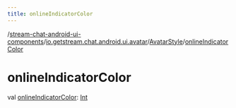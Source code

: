 ```yaml
---
title: onlineIndicatorColor
---
```

/[stream-chat-android-ui-components](../../index.md)/[io.getstream.chat.android.ui.avatar](../index.md)/[AvatarStyle](index.md)/[onlineIndicatorColor](onlineIndicatorColor.md)  
  
  
  
# onlineIndicatorColor  
val [onlineIndicatorColor](onlineIndicatorColor.md): [Int](https://kotlinlang.org/api/latest/jvm/stdlib/kotlin/-int/index.html)
